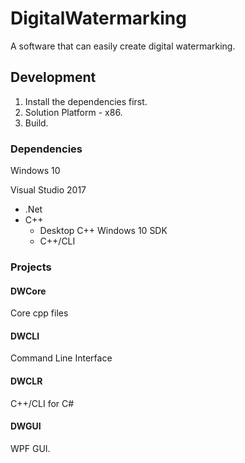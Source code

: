 # DigitalWatermarking
A software that can easily create digital watermarking. 



## Development

1. Install the dependencies first.
2. Solution Platform - x86.
3. Build.

### Dependencies

Windows 10

Visual Studio 2017

- .Net
- C++
  - Desktop C++ Windows 10 SDK
  - C++/CLI

### Projects

#### DWCore

Core cpp files

#### DWCLI

Command Line Interface

#### DWCLR

C++/CLI for C#

#### DWGUI

WPF GUI.
